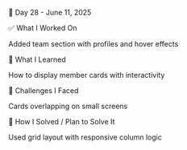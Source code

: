 📅 Day 28 - June 11, 2025

✅ What I Worked On

Added team section with profiles and hover effects

🧠 What I Learned

How to display member cards with interactivity

🧩 Challenges I Faced

Cards overlapping on small screens

🔧 How I Solved / Plan to Solve It

Used grid layout with responsive column logic
